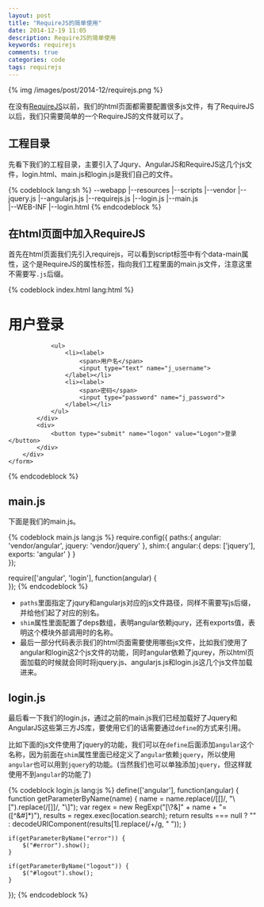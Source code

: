 ```yaml
---
layout: post
title: "RequireJS的简单使用"
date: 2014-12-19 11:05
description: RequireJS的简单使用
keywords: requirejs
comments: true
categories: code
tags: requirejs
---
```

  
{% img /images/post/2014-12/requirejs.png %}
  
在没有[RequireJS][requirejs]以前，我们的html页面都需要配置很多js文件，有了RequireJS以后，我们只需要简单的一个RequireJS的文件就可以了。  
  
<!--more-->
## 工程目录
先看下我们的工程目录，主要引入了Jqury、AngularJS和RequireJS这几个js文件，login.html、main.js和login.js是我们自己的文件。  
  
{% codeblock lang:sh %}
--webapp
  |--resources
    |--scripts
      |--vendor
        |--jquery.js
        |--angularjs.js
        |--requirejs.js
      |--login.js
      |--main.js  
  |--WEB-INF
  |--login.html	
{% endcodeblock %}
  
## 在html页面中加入RequireJS
首先在html页面我们先引入requirejs，可以看到script标签中有个data-main属性，这个是RequireJS的属性标签，指向我们工程里面的main.js文件，注意这里不需要写`.js`后缀。  
  
{% codeblock index.html lang:html %}
<!DOCTYPE html>
<html lang="en" ng-app="app">
<head>
	<meta charset="UTF-8">
	<title>My App</title>
	<script src="resources/scripts/vendor/require.js" data-main="resources/srcipts/main"></script>
</head>
<body>

<div>
	<form name="LoginForm" method="post" action="j_spring_security_check">
	    <div style="display: block;">
	        <div>
	            <h1>
	                <span class="ui-icon add"></span>用户登录
	            </h1>
	        </div>
	        <div class="content">
	            <div id="error" style="display: none; color: #c9302c" align="center">
	                <h3>认证失败，请重新登录</h3>
	            </div>
	            <div id="logout" style="display: none; color: #02547f" align="center">
	                <h3>已成功登出</h3>
	            </div>

	            <ul>
	                <li><label>
	                    <span>用户名</span>
	                    <input type="text" name="j_username">
	                </label></li>
	                <li><label>
	                    <span>密码</span>
	                    <input type="password" name="j_password">
	                </label></li>
	            </ul>
	        </div>
	        <div>
	            <button type="submit" name="logon" value="Logon">登录</button>
	        </div>
	    </div>
	</form>
</div>

</body>
</html>
{% endcodeblock %}
  
## main.js
下面是我们的main.js。  

{% codeblock main.js lang:js %}
require.config({
   paths:{
      angular: 'vendor/angular',
      jquery: 'vendor/jquery'
   },
   shim:{
      angular:{
         deps: ['jquery'],
         exports: 'angular'
      }
   }   
});

require(['angular', 'login'], function(angular) {    
});
{% endcodeblock %}
  
* `paths`里面指定了jqury和angularjs对应的js文件路径，同样不需要写js后缀，并给他们起了对应的别名。  
* `shim`属性里面配置了deps数组，表明angular依赖jqury，还有exports值，表明这个模块外部调用时的名称。  
* 最后一部分代码表示我们的html页面需要使用哪些js文件，比如我们使用了angular和login这2个js文件的功能，同时angular依赖了jqurey，所以html页面加载的时候就会同时将jquery.js、angularjs.js和login.js这几个js文件加载进来。  
  
## login.js
最后看一下我们的login.js，通过之前的main.js我们已经加载好了Jquery和AngularJS这些第三方JS库，要使用它们的话需要通过`define`的方式来引用。  
  
比如下面的js文件使用了jquery的功能，我们可以在`define`后面添加`angular`这个名称，因为前面在`shim`属性里面已经定义了`angular`依赖`jquery`，所以使用`angular`也可以用到`jquery`的功能。(当然我们也可以单独添加`jquery`，但这样就使用不到`angular`的功能了)  
  
{% codeblock login.js lang:js %}
define(['angular'], function(angular) {
	function getParameterByName(name) {
	    name = name.replace(/[\[]/, "\\[").replace(/[\]]/, "\\]");
	    var regex = new RegExp("[\\?&]" + name + "=([^&#]*)"),
	        results = regex.exec(location.search);
	    return results === null ? "" : decodeURIComponent(results[1].replace(/\+/g, " "));
	}

	if(getParameterByName("error")) {
		$("#error").show();
	}

	if(getParameterByName("logout")) {
		$("#logout").show();
	}	
});
{% endcodeblock %}
  

[requirejs]: http://requirejs.org/
